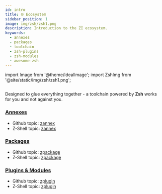 ```yaml
---
id: intro
title: 🌐 Ecosystem
sidebar_position: 1
image: img/zsh/zsh1.png
description: Introduction to the ZI ecosystem.
keywords:
  - annexes
  - packages
  - toolchain
  - zsh-plugins
  - zsh-modules
  - awesome-zsh
---
```


import Image from '@theme/IdealImage';
import ZshImg from '@site/static/img/zsh/zsh1.png';

<Image className="ScreenView" img={ZshImg} />

Designed to glue everything together - <i class="fa-solid fa-screwdriver-wrench"></i> a toolchain powered by <b>Zsh</b> works for you and not against you.

### <i class="fa-brands fa-superpowers"></i> [Annexes](/ecosystem/annexes/)

- Github topic: [zannex][gh-zannex]
- Z-Shell topic: [zannex][zannex]

### <i class="fa-solid fa-cubes"></i> [Packages](/ecosystem/packages/)

- Github topic: [zpackage][gh-zpackage]
- Z-Shell topic: [zpackage][zpackage]

### <i class="fa-solid fa-gear"></i> [Plugins & Modules](/ecosystem/plugins/)

- Github topic: [zplugin][gh-zplugin]
- Z-Shell topic: [zplugin][zplugin]

[zannex]: https://github.com/search?q=topic%3Azannex+org%3Az-shell&type=Repositories
[gh-zannex]: https://github.com/topics/zannex
[zpackage]: https://github.com/search?q=topic%3Azpackage+org%3Az-shell&type=Repositories
[gh-zpackage]: https://github.com/topics/zpackage
[zplugin]: https://github.com/search?q=topic%3Azplugin+org%3Az-shell&type=Repositories
[gh-zplugin]: https://github.com/topics/zplugin
